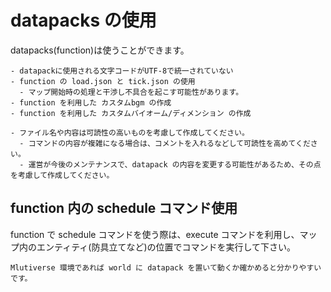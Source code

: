 # datapacks の使用

datapacks(function)は使うことができます。

```admonish failure title= "非推奨例"
- datapackに使用される文字コードがUTF-8で統一されていない
- function の load.json と tick.json の使用
  - マップ開始時の処理と干渉し不具合を起こす可能性があります。
- function を利用した カスタムbgm の作成
- function を利用した カスタムバイオーム/ディメンション の作成
```

```admonish warning title= "注意事項"
- ファイル名や内容は可読性の高いものを考慮して作成してください。
  - コマンドの内容が複雑になる場合は、コメントを入れるなどして可読性を高めてください。
  - 運営が今後のメンテナンスで、datapack の内容を変更する可能性があるため、その点を考慮して作成してください。
```

## function 内の schedule コマンド使用

function で schedule コマンドを使う際は、execute コマンドを利用し、マップ内のエンティティ(防具立てなど)の位置でコマンドを実行して下さい。

```admonish info title= "TIPS"
Mlutiverse 環境であれば world に datapack を置いて動くか確かめると分かりやすいです。
```
